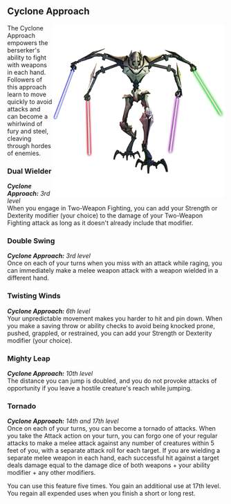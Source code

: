 ## Cyclone Approach

<img src='../../../../zzImages/Classes/berserker_cyclone.png' style='float:right; width:400px;'>

The Cyclone Approach empowers the berserker's ability to fight with weapons in each hand. Followers of this approach learn to move quickly to avoid attacks and can become a whirlwind of fury and steel, cleaving through hordes of enemies.

### Dual Wielder
_**Cyclone Approach:** 3rd level_<br>
When you engage in Two-Weapon Fighting, you can add your Strength or Dexterity modifier (your choice) to the damage of your Two-Weapon Fighting attack as long as it doesn't already include that modifier.

### Double Swing
_**Cyclone Approach:** 3rd level_<br>
Once on each of your turns when you miss with an attack while raging, you can immediately make a melee weapon attack with a weapon wielded in a different hand. 

### Twisting Winds
_**Cyclone Approach:** 6th level_<br>
Your unpredictable movement makes you harder to hit and pin down. When you make a saving throw or ability checks to avoid being knocked prone, pushed, grappled, or restrained, you can add your Strength or Dexterity modifier (your choice).

### Mighty Leap
_**Cyclone Approach:** 10th level_<br>
The distance you can jump is doubled, and you do not provoke attacks of opportunity if you leave a hostile creature's reach while jumping.

### Tornado
_**Cyclone Approach:** 14th and 17th level_<br>
Once on each of your turns, you can become a tornado of attacks. When you take the Attack action on your turn, you can forgo one of your regular attacks to make a melee attack against any number of creatures within 5 feet of you, with a separate attack roll for each target. If you are wielding a separate melee weapon in each hand, each successful hit against a target deals damage equal to the damage dice of both weapons + your ability modifier + any other modifiers.

You can use this feature five times. You gain an additional use at 17th level. You regain all expended uses when you finish a short or long rest.
